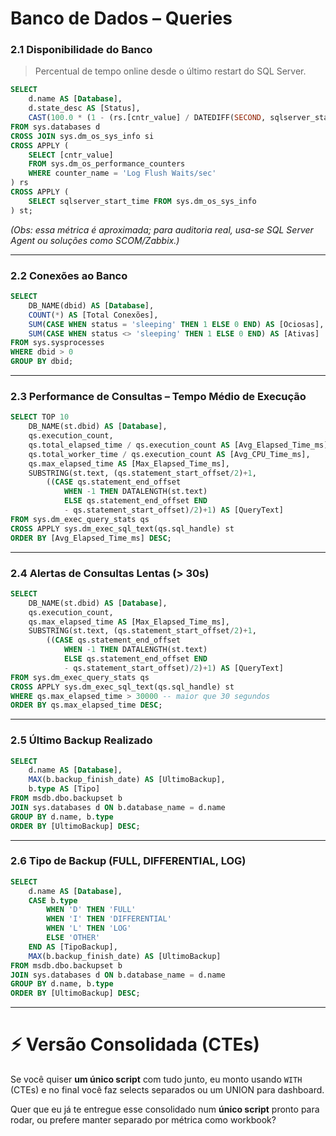 # Banco de Dados – Queries

### 2.1 Disponibilidade do Banco

> Percentual de tempo online desde o último restart do SQL Server.

```sql
SELECT 
    d.name AS [Database],
    d.state_desc AS [Status],
    CAST(100.0 * (1 - (rs.[cntr_value] / DATEDIFF(SECOND, sqlserver_start_time, GETDATE()))) AS DECIMAL(5,2)) AS [DisponibilidadePercentual]
FROM sys.databases d
CROSS JOIN sys.dm_os_sys_info si
CROSS APPLY (
    SELECT [cntr_value]
    FROM sys.dm_os_performance_counters
    WHERE counter_name = 'Log Flush Waits/sec'
) rs
CROSS APPLY (
    SELECT sqlserver_start_time FROM sys.dm_os_sys_info
) st;
```

*(Obs: essa métrica é aproximada; para auditoria real, usa-se SQL Server Agent ou soluções como SCOM/Zabbix.)*

---

### 2.2 Conexões ao Banco

```sql
SELECT 
    DB_NAME(dbid) AS [Database],
    COUNT(*) AS [Total Conexões],
    SUM(CASE WHEN status = 'sleeping' THEN 1 ELSE 0 END) AS [Ociosas],
    SUM(CASE WHEN status <> 'sleeping' THEN 1 ELSE 0 END) AS [Ativas]
FROM sys.sysprocesses
WHERE dbid > 0
GROUP BY dbid;
```

---

### 2.3 Performance de Consultas – Tempo Médio de Execução

```sql
SELECT TOP 10
    DB_NAME(st.dbid) AS [Database],
    qs.execution_count,
    qs.total_elapsed_time / qs.execution_count AS [Avg_Elapsed_Time_ms],
    qs.total_worker_time / qs.execution_count AS [Avg_CPU_Time_ms],
    qs.max_elapsed_time AS [Max_Elapsed_Time_ms],
    SUBSTRING(st.text, (qs.statement_start_offset/2)+1,
        ((CASE qs.statement_end_offset
            WHEN -1 THEN DATALENGTH(st.text)
            ELSE qs.statement_end_offset END
            - qs.statement_start_offset)/2)+1) AS [QueryText]
FROM sys.dm_exec_query_stats qs
CROSS APPLY sys.dm_exec_sql_text(qs.sql_handle) st
ORDER BY [Avg_Elapsed_Time_ms] DESC;
```

---

### 2.4 Alertas de Consultas Lentas (> 30s)

```sql
SELECT 
    DB_NAME(st.dbid) AS [Database],
    qs.execution_count,
    qs.max_elapsed_time AS [Max_Elapsed_Time_ms],
    SUBSTRING(st.text, (qs.statement_start_offset/2)+1,
        ((CASE qs.statement_end_offset
            WHEN -1 THEN DATALENGTH(st.text)
            ELSE qs.statement_end_offset END
            - qs.statement_start_offset)/2)+1) AS [QueryText]
FROM sys.dm_exec_query_stats qs
CROSS APPLY sys.dm_exec_sql_text(qs.sql_handle) st
WHERE qs.max_elapsed_time > 30000 -- maior que 30 segundos
ORDER BY qs.max_elapsed_time DESC;
```

---

### 2.5 Último Backup Realizado

```sql
SELECT 
    d.name AS [Database],
    MAX(b.backup_finish_date) AS [UltimoBackup],
    b.type AS [Tipo]
FROM msdb.dbo.backupset b
JOIN sys.databases d ON b.database_name = d.name
GROUP BY d.name, b.type
ORDER BY [UltimoBackup] DESC;
```

---

### 2.6 Tipo de Backup (FULL, DIFFERENTIAL, LOG)

```sql
SELECT 
    d.name AS [Database],
    CASE b.type
        WHEN 'D' THEN 'FULL'
        WHEN 'I' THEN 'DIFFERENTIAL'
        WHEN 'L' THEN 'LOG'
        ELSE 'OTHER'
    END AS [TipoBackup],
    MAX(b.backup_finish_date) AS [UltimoBackup]
FROM msdb.dbo.backupset b
JOIN sys.databases d ON b.database_name = d.name
GROUP BY d.name, b.type
ORDER BY [UltimoBackup] DESC;
```

---

# ⚡ Versão Consolidada (CTEs)

Se você quiser **um único script** com tudo junto, eu monto usando `WITH` (CTEs) e no final você faz selects separados ou um UNION para dashboard.

Quer que eu já te entregue esse consolidado num **único script** pronto para rodar, ou prefere manter separado por métrica como workbook?
